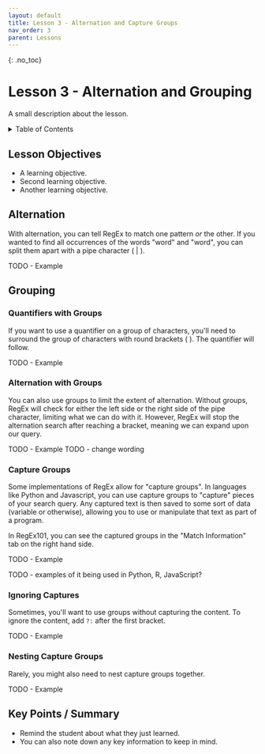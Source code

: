 ```yaml
---
layout: default
title: Lesson 3 - Alternation and Capture Groups
nav_order: 3
parent: Lessons
---
```


{: .no_toc}  
# Lesson 3 - Alternation and Grouping

A small description about the lesson.

<details markdown="block" class="toc">
  <summary>
    Table of Contents
  </summary>
  {: .text-delta }
- TOC
{:toc}
</details>

## Lesson Objectives
- A learning objective.
- Second learning objective.
- Another learning objective.

<!-- ## Lesson Video
The following video demonstrates each of the steps outlined below in text.

<iframe height="416" width="100%" allowfullscreen frameborder=0 src="https://echo360.ca/media/a65689c0-c35c-4f33-9c12-f0ac97883f54/public?autoplay=false&automute=false"></iframe>
[View original here.](https://echo360.ca/media/a65689c0-c35c-4f33-9c12-f0ac97883f54/public?autoplay=false&automute=false) -->

## Alternation

With alternation, you can tell RegEx to match one pattern *or* the other. If you wanted to find all occurrences of the words "word" and "word", you can split them apart with a pipe character ( \| ). 

TODO - Example

## Grouping

### Quantifiers with Groups

If you want to use a quantifier on a group of characters, you'll need to surround the group of characters with round brackets ( ). The quantifier will follow.

TODO - Example

### Alternation with Groups

You can also use groups to limit the extent of alternation. Without groups, RegEx will check for either the left side or the right side of the pipe character, limiting what we can do with it. However, RegEx will stop the alternation search after reaching a bracket, meaning we can expand upon our query.

TODO - Example
TODO - change wording

### Capture Groups

Some implementations of RegEx allow for "capture groups". In languages like Python and Javascript, you can use capture groups to "capture" pieces of your search query. Any captured text is then saved to some sort of data (variable or otherwise), allowing you to use or manipulate that text as part of a program.

In RegEx101, you can see the captured groups in the "Match Information" tab on the right hand side.

TODO - Example

TODO - examples of it being used in Python, R, JavaScript?

### Ignoring Captures

Sometimes, you'll want to use groups without capturing the content. To ignore the content, add `?:` after the first bracket.

TODO - Example

### Nesting Capture Groups

Rarely, you might also need to nest capture groups together.

TODO - Example

## Key Points / Summary

- Remind the student about what they just learned.
- You can also note down any key information to keep in mind.
